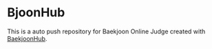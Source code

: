 # BjoonHub
This is a auto push repository for Baekjoon Online Judge created with [BaekjoonHub](https://github.com/BaekjoonHub/BaekjoonHub).
